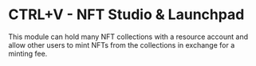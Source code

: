 # CTRL+V - NFT Studio & Launchpad

This module can hold many NFT collections with a resource account and allow other users to mint NFTs from the collections in exchange for a minting fee.
